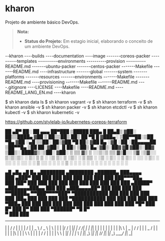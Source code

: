 # kharon
Projeto de ambiente básico DevOps.

> **Nota:**
> - **Status do Projeto:** Em estagio inicial, elaborando o conceito de um ambiente DevOps.
>




--kharon
----builds
----documentation
----image
-------coreos-packer
----------templates
----------environments
----------provision
----------README.md
-------ubuntu-packer
-------centos-packer
-------Makefile
-------README.md
----infrastructure
-------global
-------system
-------platforms
-------resources
-------environments
-------Makefile
-------README.md
----provisioning
-------Makefile
-------README.md
----.gitignore
----LICENSE
----Makefile
----README.md
----README_LANG_EN.md
----kharon

$ sh kharon data ls
$ sh kharon vagrant -v
$ sh kharon terraform -v
$ sh kharon ansible -v
$ sh kharon packer -v
$ sh kharon etcdctl -v
$ sh kharon kubectl -v
$ sh kharon kubernetic -v













https://github.com/stylelab-io/kubernetes-coreos-terraform

 ██ ▄█▀ ██░ ██  ▄▄▄       ██▀███   ▒█████   ███▄    █ 
 ██▄█▒ ▓██░ ██▒▒████▄    ▓██ ▒ ██▒▒██▒  ██▒ ██ ▀█   █ 
▓███▄░ ▒██▀▀██░▒██  ▀█▄  ▓██ ░▄█ ▒▒██░  ██▒▓██  ▀█ ██▒
▓██ █▄ ░▓█ ░██ ░██▄▄▄▄██ ▒██▀▀█▄  ▒██   ██░▓██▒  ▐▌██▒
▒██▒ █▄░▓█▒░██▓ ▓█   ▓██▒░██▓ ▒██▒░ ████▓▒░▒██░   ▓██░
▒ ▒▒ ▓▒ ▒ ░░▒░▒ ▒▒   ▓▒█░░ ▒▓ ░▒▓░░ ▒░▒░▒░ ░ ▒░   ▒ ▒ 
░ ░▒ ▒░ ▒ ░▒░ ░  ▒   ▒▒ ░  ░▒ ░ ▒░  ░ ▒ ▒░ ░ ░░   ░ ▒░
░ ░░ ░  ░  ░░ ░  ░   ▒     ░░   ░ ░ ░ ░ ▒     ░   ░ ░ 
░  ░    ░  ░  ░      ░  ░   ░         ░ ░           ░ 
                                                      


   ▄█   ▄█▄    ▄█    █▄       ▄████████    ▄████████  ▄██████▄  ███▄▄▄▄   
  ███ ▄███▀   ███    ███     ███    ███   ███    ███ ███    ███ ███▀▀▀██▄ 
  ███▐██▀     ███    ███     ███    ███   ███    ███ ███    ███ ███   ███ 
 ▄█████▀     ▄███▄▄▄▄███▄▄   ███    ███  ▄███▄▄▄▄██▀ ███    ███ ███   ███ 
▀▀█████▄    ▀▀███▀▀▀▀███▀  ▀███████████              ███    ███ ███   ███ 
  ███▐██▄     ███    ███     ███    ███ ▀███████████ ███    ███ ███   ███ 
  ███ ▀███▄   ███    ███     ███    ███   ███    ███ ███    ███ ███   ███ 
  ███   ▀█▀   ███    █▀      ███    █▀    ███    ███  ▀██████▀   ▀█   █▀  
  ▀                                       ███    ███                      


 _   _    _   _       ___   _____    _____   __   _  
| | / /  | | | |     /   | |  _  \  /  _  \ |  \ | | 
| |/ /   | |_| |    / /| | | |_| |  | | | | |   \| | 
| |\ \   |  _  |   / / | | |  _  /  | | | | | |\   | 
| | \ \  | | | |  / /  | | | | \ \  | |_| | | | \  | 
|_|  \_\ |_| |_| /_/   |_| |_|  \_\ \_____/ |_|  \_| 